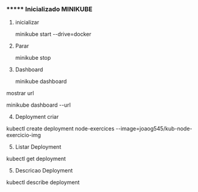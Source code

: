 ### ***** Inicializado MINIKUBE

1. inicializar 

    minikube start --drive=docker

2. Parar 

    minikube stop

3. Dashboard

    minikube dashboard

mostrar url

  minikube dashboard --url

4. Deployment criar

kubectl create deployment node-exercices --image=joaog545/kub-node-exercicio-img

5. Listar Deployment

kubectl get deployment

5. Descricao Deployment

kubectl describe deployment